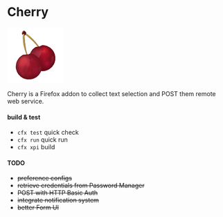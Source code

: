 Cherry
======

![Cherry](https://raw.githubusercontent.com/Zane-XY/cherry/master/data/cherry-128.png)

Cherry is a Firefox addon to collect text selection and POST them remote web service.

#### build & test
- `cfx test` quick check
- `cfx run` quick run
- `cfx xpi` build

#### TODO
- ~~preference configs~~
- ~~retrieve credentials from Password Manager~~
- ~~POST with HTTP Basic Auth~~
- ~~integrate notification system~~
- ~~better Form UI~~
